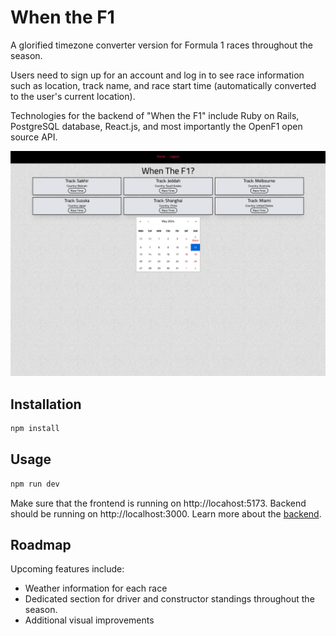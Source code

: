 # When the F1

A glorified timezone converter version for Formula 1 races throughout the season.

Users need to sign up for an account and log in to see race information such as location, track name, and race start time (automatically converted to the user's current location).

Technologies for the backend of "When the F1" include Ruby on Rails, PostgreSQL database, React.js, and most importantly the OpenF1 open source API.

![screenshot](screenshot.png)

## Installation

```bash
npm install
```

## Usage

```bash
npm run dev
```

Make sure that the frontend is running on http://locahost:5173.
Backend should be running on http://localhost:3000.
Learn more about the [backend](https://github.com/rexlypenafloridaii/when-the-f1).

## Roadmap

Upcoming features include:
- Weather information for each race
- Dedicated section for driver and constructor standings throughout the season.
- Additional visual improvements
